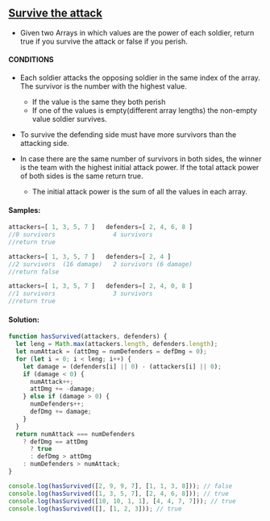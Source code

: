 ## [Survive the attack](https://www.codewars.com/kata/634d0f7c562caa0016debac5)

- Given two Arrays in which values are the power of each soldier, return true if you survive the attack or false if you perish.

#### CONDITIONS

- Each soldier attacks the opposing soldier in the same index of the array. The survivor is the number with the highest value.

  - If the value is the same they both perish
  - If one of the values is empty(different array lengths) the non-empty value soldier survives.

- To survive the defending side must have more survivors than the attacking side.
- In case there are the same number of survivors in both sides, the winner is the team with the highest initial attack power. If the total attack power of both sides is the same return true.
  - The initial attack power is the sum of all the values in each array.

#### Samples:

```js
attackers=[ 1, 3, 5, 7 ]   defenders=[ 2, 4, 6, 8 ]
//0 survivors                4 survivors
//return true 

attackers=[ 1, 3, 5, 7 ]   defenders=[ 2, 4 ]
//2 survivors  (16 damage)   2 survivors (6 damage)
//return false

attackers=[ 1, 3, 5, 7 ]   defenders=[ 2, 4, 0, 8 ]
//1 survivors                3 survivors
//return true
```

#### Solution:

```js
function hasSurvived(attackers, defenders) {
  let leng = Math.max(attackers.length, defenders.length);
  let numAttack = (attDmg = numDefenders = defDmg = 0); 
  for (let i = 0; i < leng; i++) {
    let damage = (defenders[i] || 0) - (attackers[i] || 0);
    if (damage < 0) {
      numAttack++;
      attDmg += -damage;
    } else if (damage > 0) {
      numDefenders++;
      defDmg += damage;
    } 
  }
  return numAttack === numDefenders
    ? defDmg == attDmg
      ? true
      : defDmg > attDmg
    : numDefenders > numAttack;
}

console.log(hasSurvived([2, 9, 9, 7], [1, 1, 3, 8])); // false
console.log(hasSurvived([1, 3, 5, 7], [2, 4, 6, 8])); // true
console.log(hasSurvived([10, 10, 1, 1], [4, 4, 7, 7])); // true
console.log(hasSurvived([], [1, 2, 3])); // true
```
